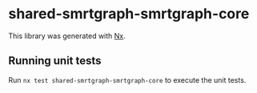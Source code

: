 # shared-smrtgraph-smrtgraph-core

This library was generated with [Nx](https://nx.dev).

## Running unit tests

Run `nx test shared-smrtgraph-smrtgraph-core` to execute the unit tests.
